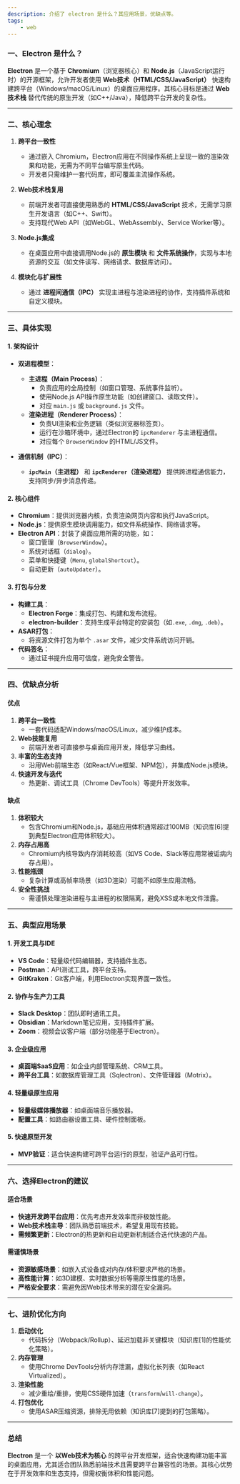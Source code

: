 ```yaml
---
description: 介绍了 electron 是什么？其应用场景，优缺点等。
tags:
    - web
---
```


### **一、Electron 是什么？**
**Electron** 是一个基于 **Chromium**（浏览器核心）和 **Node.js**（JavaScript运行时）的开源框架，允许开发者使用 **Web技术（HTML/CSS/JavaScript）** 快速构建跨平台（Windows/macOS/Linux）的桌面应用程序。其核心目标是通过 **Web技术栈** 替代传统的原生开发（如C++/Java），降低跨平台开发的复杂性。

---

### **二、核心理念**
1. **跨平台一致性**  
   - 通过嵌入 Chromium，Electron应用在不同操作系统上呈现一致的渲染效果和功能，无需为不同平台编写原生代码。
   - 开发者只需维护一套代码库，即可覆盖主流操作系统。

2. **Web技术栈复用**  
   - 前端开发者可直接使用熟悉的 **HTML/CSS/JavaScript** 技术，无需学习原生开发语言（如C++、Swift）。
   - 支持现代Web API（如WebGL、WebAssembly、Service Worker等）。

3. **Node.js集成**  
   - 在桌面应用中直接调用Node.js的 **原生模块** 和 **文件系统操作**，实现与本地资源的交互（如文件读写、网络请求、数据库访问）。

4. **模块化与扩展性**  
   - 通过 **进程间通信（IPC）** 实现主进程与渲染进程的协作，支持插件系统和自定义模块。

---

### **三、具体实现**
#### **1. 架构设计**
- **双进程模型**：
  - **主进程（Main Process）**：  
    - 负责应用的全局控制（如窗口管理、系统事件监听）。
    - 使用Node.js API操作原生功能（如创建窗口、读取文件）。
    - 对应 `main.js` 或 `background.js` 文件。
  - **渲染进程（Renderer Process）**：  
    - 负责UI渲染和业务逻辑（类似浏览器标签页）。
    - 运行在沙箱环境中，通过Electron的 `ipcRenderer` 与主进程通信。
    - 对应每个 `BrowserWindow` 的HTML/JS文件。

- **通信机制（IPC）**：  
  - **`ipcMain`（主进程）** 和 **`ipcRenderer`（渲染进程）** 提供跨进程通信能力，支持同步/异步消息传递。

#### **2. 核心组件**
- **Chromium**：提供浏览器内核，负责渲染网页内容和执行JavaScript。
- **Node.js**：提供原生模块调用能力，如文件系统操作、网络请求等。
- **Electron API**：封装了桌面应用所需的功能，如：
  - 窗口管理（`BrowserWindow`）。
  - 系统对话框（`dialog`）。
  - 菜单和快捷键（`Menu`, `globalShortcut`）。
  - 自动更新（`autoUpdater`）。

#### **3. 打包与分发**
- **构建工具**：  
  - **Electron Forge**：集成打包、构建和发布流程。
  - **electron-builder**：支持生成平台特定的安装包（如`.exe`, `.dmg`, `.deb`）。
- **ASAR打包**：  
  - 将资源文件打包为单个 `.asar` 文件，减少文件系统访问开销。
- **代码签名**：  
  - 通过证书提升应用可信度，避免安全警告。

---

### **四、优缺点分析**
#### **优点**
1. **跨平台一致性**  
   - 一套代码适配Windows/macOS/Linux，减少维护成本。
2. **Web技能复用**  
   - 前端开发者可直接参与桌面应用开发，降低学习曲线。
3. **丰富的生态支持**  
   - 沿用Web前端生态（如React/Vue框架、NPM包），并集成Node.js模块。
4. **快速开发与迭代**  
   - 热更新、调试工具（Chrome DevTools）等提升开发效率。

#### **缺点**
1. **体积较大**  
   - 包含Chromium和Node.js，基础应用体积通常超过100MB（知识库[6]提到典型Electron应用体积较大）。
2. **内存占用高**  
   - Chromium内核导致内存消耗较高（如VS Code、Slack等应用常被诟病内存占用）。
3. **性能瓶颈**  
   - 复杂计算或高帧率场景（如3D渲染）可能不如原生应用流畅。
4. **安全性挑战**  
   - 需谨慎处理渲染进程与主进程的权限隔离，避免XSS或本地文件泄露。

---

### **五、典型应用场景**
#### **1. 开发工具与IDE**
- **VS Code**：轻量级代码编辑器，支持插件生态。
- **Postman**：API测试工具，跨平台支持。
- **GitKraken**：Git客户端，利用Electron实现界面一致性。

#### **2. 协作与生产力工具**
- **Slack Desktop**：团队即时通讯工具。
- **Obsidian**：Markdown笔记应用，支持插件扩展。
- **Zoom**：视频会议客户端（部分功能基于Electron）。

#### **3. 企业级应用**
- **桌面端SaaS应用**：如企业内部管理系统、CRM工具。
- **跨平台工具**：如数据库管理工具（Sqlectron）、文件管理器（Motrix）。

#### **4. 轻量级原生应用**
- **轻量级媒体播放器**：如桌面端音乐播放器。
- **配置工具**：如路由器设置工具、硬件控制面板。

#### **5. 快速原型开发**
- **MVP验证**：适合快速构建可跨平台运行的原型，验证产品可行性。

---

### **六、选择Electron的建议**
#### **适合场景**
- **快速开发跨平台应用**：优先考虑开发效率而非极致性能。
- **Web技术栈主导**：团队熟悉前端技术，希望复用现有技能。
- **需频繁更新**：Electron的热更新和自动更新机制适合迭代快速的产品。

#### **需谨慎场景**
- **资源敏感场景**：如嵌入式设备或对内存/体积要求严格的场景。
- **高性能计算**：如3D建模、实时数据分析等需原生性能的场景。
- **严格安全要求**：需避免因Web技术带来的潜在安全漏洞。

---

### **七、进阶优化方向**
1. **启动优化**  
   - 代码拆分（Webpack/Rollup）、延迟加载非关键模块（知识库[1]的性能优化策略）。
2. **内存管理**  
   - 使用Chrome DevTools分析内存泄漏，虚拟化长列表（如React Virtualized）。
3. **渲染性能**  
   - 减少重绘/重排，使用CSS硬件加速（`transform`/`will-change`）。
4. **打包优化**  
   - 使用ASAR压缩资源，排除无用依赖（知识库[7]提到的打包策略）。

---

### **总结**
**Electron** 是一个 **以Web技术为核心** 的跨平台开发框架，适合快速构建功能丰富的桌面应用，尤其适合团队熟悉前端技术且需要跨平台兼容性的场景。其核心优势在于开发效率和生态支持，但需权衡体积和性能问题。